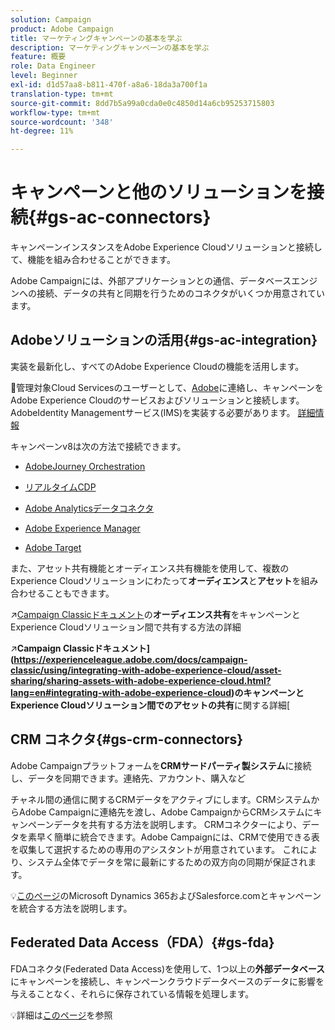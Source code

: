 ```yaml
---
solution: Campaign
product: Adobe Campaign
title: マーケティングキャンペーンの基本を学ぶ
description: マーケティングキャンペーンの基本を学ぶ
feature: 概要
role: Data Engineer
level: Beginner
exl-id: d1d57aa8-b811-470f-a8a6-18da3a700f1a
translation-type: tm+mt
source-git-commit: 8dd7b5a99a0cda0e0c4850d14a6cb95253715803
workflow-type: tm+mt
source-wordcount: '348'
ht-degree: 11%

---
```


# キャンペーンと他のソリューションを接続{#gs-ac-connectors}

キャンペーンインスタンスをAdobe Experience Cloudソリューションと接続して、機能を組み合わせることができます。

Adobe Campaignには、外部アプリケーションとの通信、データベースエンジンへの接続、データの共有と同期を行うためのコネクタがいくつか用意されています。

## Adobeソリューションの活用{#gs-ac-integration}

実装を最新化し、すべてのAdobe Experience Cloudの機能を活用します。

:speech_balloon:管理対象Cloud Servicesのユーザーとして、[Adobe](../start/support.md#support)に連絡し、キャンペーンをAdobe Experience Cloudのサービスおよびソリューションと接続します。 AdobeIdentity Managementサービス(IMS)を実装する必要があります。 [詳細情報](../start/connect.md#connect-ims)

キャンペーンv8は次の方法で接続できます。

* [AdobeJourney Orchestration](https://experienceleague.adobe.com/docs/journeys/using/action-journeys/acc-action.html?lang=en)

* [リアルタイムCDP](../connect/ac-rtcdp.md)

* [Adobe Analyticsデータコネクタ](../connect/ac-aa.md)

* [Adobe Experience Manager](../connect/ac-aem.md)

* [Adobe Target](../connect/ac-at.md)

また、アセット共有機能とオーディエンス共有機能を使用して、複数のExperience Cloudソリューションにわたって&#x200B;**オーディエンス**&#x200B;と&#x200B;**アセット**&#x200B;を組み合わせることもできます。

:arrow_upper_right:[Campaign Classicドキュメント](https://experienceleague.adobe.com/docs/campaign-classic/using/integrating-with-adobe-experience-cloud/audience-sharing/sharing-audiences-with-adobe-experience-cloud.html?lang=en#integrating-with-adobe-experience-cloud)の&#x200B;**オーディエンス共有**&#x200B;をキャンペーンとExperience Cloudソリューション間で共有する方法の詳細

:arrow_upper_right:**Campaign Classicドキュメント](https://experienceleague.adobe.com/docs/campaign-classic/using/integrating-with-adobe-experience-cloud/asset-sharing/sharing-assets-with-adobe-experience-cloud.html?lang=en#integrating-with-adobe-experience-cloud)のキャンペーンとExperience Cloudソリューション間でのアセットの共有**&#x200B;に関する詳細[

## CRM コネクタ{#gs-crm-connectors}

Adobe Campaignプラットフォームを&#x200B;**CRMサードパーティ製システム**&#x200B;に接続し、データを同期できます。連絡先、アカウント、購入など

チャネル間の通信に関するCRMデータをアクティブにします。CRMシステムからAdobe Campaignに連絡先を渡し、Adobe CampaignからCRMシステムにキャンペーンデータを共有する方法を説明します。
CRMコネクターにより、データを素早く簡単に統合できます。Adobe Campaignには、CRMで使用できる表を収集して選択するための専用のアシスタントが用意されています。 これにより、システム全体でデータを常に最新にするための双方向の同期が保証されます。

:bulb:[このページ](crm.md)のMicrosoft Dynamics 365およびSalesforce.comとキャンペーンを統合する方法を説明します。


## Federated Data Access（FDA）{#gs-fda}

FDAコネクタ(Federated Data Access)を使用して、1つ以上の&#x200B;**外部データベース**&#x200B;にキャンペーンを接続し、キャンペーンクラウドデータベースのデータに影響を与えることなく、それらに保存されている情報を処理します。

:bulb:詳細は[このページ](fda.md)を参照


<!-- 
 ## Integrate with social media

Use the **Managing social networks (Social Marketing)** option to interact with customers and prospects via Twitter.

* Send messages - Use Adobe Campaign Social Marketing to send messages on Twitter. Adobe Campaign lets you post messages directly to your twitter account. You can also send direct messages to all your followers.

* Collect new contacts - Adobe Campaign Social Marketing also makes it easy to acquire new contacts via Facebook: contact users and ask them if they want to share their profile information. If they accept, Adobe Campaign automatically recovers the data, which enables you to carry out targeting campaigns and, when possible, to implement cross-channel strategies.

:bulb: Learn how to set up and use Campaign Social Marketing in [this section](../connect/ac-tw.md) -->